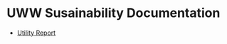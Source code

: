 # UWW Susainability Documentation

  - [Utility Report](https://hunttj21.github.io/UWW-Documentation/Utility%20Summary)
